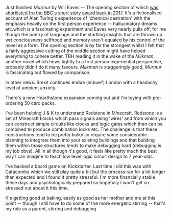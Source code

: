 Just finished _Murmur_ by Will Eaves -- The opening section of which [was shortlisted fro the BBC's short story award back in 2017](https://www.londonreviewbookshop.co.uk/blog/2017/9/bbc-national-short-story-award-2017-murmur-by-will-eaves). It's a fictionalised account of Alan Turing's experience of 'chemical castration' with the emphasis heavily on the first person experience -- hallucinatory dreams etc.which is a fascinating experiment and Eaves very nearly pulls off; for me though the poetry of language and the startling insights that are thrown up wrt conciousness selfhood and memory aren't equaled by his control of the novel as a form. The opening section is by far the strongest whilst I felt that a fairly aggressive cutting of the middle section might have helped everything to cohere better. TBH reading it in the wake of the _Milkman_, another novel which hews tightly to a first person experiential perspective, probably didn't do it many favours. _Milkman_ is staggeringly good, _Murmur_ is fascinating but flawed by comparison.

In other news: Brexit continues endue (imbue?) London with a headachy level of ambient anxiety. 

There's a new Hearthstone expansion coming out and I'm toying with pre-ordering 50 card packs.

I've been helping J & K to understand Redstone in Minecraft. Redstone is a set of Minecraft blocks which pass signals along 'wires' and from which you can construct simple circuits like clocks and logic gates which then can be combined to produce combination locks etc. The challenge is that these constructions tend to be pretty bulky so require some considerable planning to integrate them into your existing buildings and that building them within those structures tends to make debugging hard (debugging is my job obvs). All in all though it's good, it feels like pretty much the best way I can imagine to teach low level logic circuit design to 7 year-olds.

I've backed a board game on Kickstarter. Last time I did this was with Catacombs which we still play quite a bit but the process ran for a lot longer than expected and I found it pretty stressful. I'm more financially stable these days and psychologically prepared so hopefully I won't get so stressed out about it this time.

K's getting good at baking, easily as good as her mother and me at this point -- though I still have to do some of the more energetic stirring -- that's my role as a parent, stirring and debugging.
